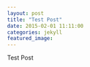 ```yaml
---
layout: post
title: "Test Post"
date: 2015-02-01 11:11:00
categories: jekyll
featured_image:
---
```


Test Post 